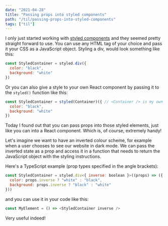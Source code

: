 ```yaml
---
date: "2021-04-28"
title: "Passing props into styled components"
path: "/til/passing-props-into-styled-components"
tags: ["til"]
---
```


I only just started working with [styled components](https://styled-components.com/) and they seemed pretty straight forward to use.
You can use any HTML tag of your choice and pass it your CSS as a JavaScript object.
Styling a div, would look something like this:

```javascript
const StyledContainer = styled.div({
  color: "black",
  background: "white"
})
```

Or you can also give a style to your own React component by passing it to the `styled()` function like this:

```javascript
const StyledContainer = styled(Container)({ // <Container /> is my own React component here.
  color: "black",
  background: "white"
})
```

Today I found out that you can pass props into those styled elements, just like you can into a React component.
Which is, of course, extremely handy!

Let's imagine we want to have an inverted colour scheme, for example when a user chooses to see our website in dark mode.
We can pass the inverted state as a prop and access it in a function that needs to return the JavaScript object with the styling instructions.

Here's a TypeScript example (prop types specified in the angle brackets):

```javascript
const StyledContainer = styled.div<{ inverse: boolean }>((props) => ({
  color: props.inverse ? "white" : "black",
  background: props.inverse ? "black" : "white"
}))
```

and you can use it in your code like this:

```javascript
const MyElement = () => <StyledContainer inverse />
```

Very useful indeed!
